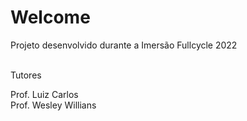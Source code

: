 # Welcome

Projeto desenvolvido durante a Imersão Fullcycle 2022 <br /><br />

Tutores <br />

Prof. Luiz Carlos <br />
Prof. Wesley Willians
